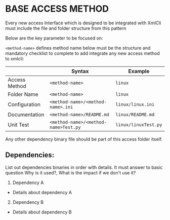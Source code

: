 # BASE ACCESS METHOD

Every new access Interface which is designed to be integrated with XmlCli must include the file and folder structure from this pattern

Below are the key parameter to be focused on:

`<method-name>` defines method name
below must be the structure and mandatory checklist to complete to add integrate any new access method to xmlcli:

|               | Syntax                               | Example              |
|---------------|--------------------------------------|----------------------|
| Access Method | `<method-name>`                      | `linux`              |
| Folder Name   | `<method-name>`                      | `linux`              |
| Configuration | `<method-name>/<method-name>.ini`    | `linux/linux.ini`    |
| Documentation | `<method-name>/README.md`            | `linux/README.md`    |
| Unit Test     | `<method-name>/<method-name>Test.py` | `linux/linuxTest.py` |

Any other dependency binary file should be part of this access folder itself.

## Dependencies:

List out dependencies binaries in order with details. It must answer to basic
question Why is it used?, What is the impact if we don't use it?

1. Dependency A
  - Details about dependency A
2. Dependency B
  - Details about dependency B

